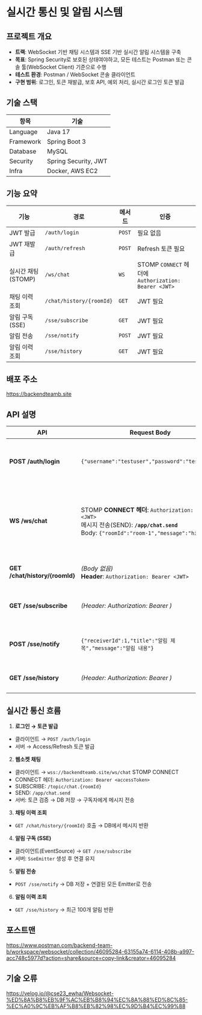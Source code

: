 # 실시간 통신 및 알림 시스템

## 프로젝트 개요

* **트랙**: WebSocket 기반 채팅 시스템과 SSE 기반 실시간 알림 시스템을 구축
* **목표**: Spring Security로 보호된 상태여야하고, 모든 테스트는 Postman 또는 콘솔 툴(WebSocket Client) 기준으로 수행
* **테스트 환경**: Postman / WebSocket 콘솔 클라이언트
* **구현 범위**: 로그인, 토큰 재발급, 보호 API, 예외 처리, 실시간 로그인 토큰 발급

## 기술 스택
| 항목        | 기술                   |
| --------- | -------------------- |
| Language  | Java 17              |
| Framework | Spring Boot 3      |
| Database  | MySQL                |
| Security  | Spring Security, JWT |
| Infra     | Docker, AWS EC2      |


## 기능 요약

| 기능             | 경로                       | 메서드    | 인증                                                |
| -------------- | ------------------------ | ------ | ------------------------------------------------- |
| JWT 발급         | `/auth/login`            | `POST` | 필요 없음                                             |
| JWT 재발급        | `/auth/refresh`          | `POST` | Refresh 토큰 필요                                     |
| 실시간 채팅 (STOMP) | `/ws/chat`               | `WS`   | STOMP `CONNECT` 헤더에 `Authorization: Bearer <JWT>` |
| 채팅 이력 조회       | `/chat/history/{roomId}` | `GET`  | JWT 필요                                            |
| 알림 구독(SSE)     | `/sse/subscribe`         | `GET`  | JWT 필요                                            |
| 알림 전송          | `/sse/notify`            | `POST` | JWT 필요                                            |
| 알림 이력 조회       | `/sse/history`           | `GET`  | JWT 필요                                            |

## 배포 주소
https://backendteamb.site

## API 설명

| API | Request Body | Response | 설명 |
| --- | --- | --- | --- |
| **POST /auth/login** | `{"username":"testuser","password":"testpass"}` | `{"success":true,"message":"로그인 성공","data":{"accessToken":"<JWT>","refreshToken":"<JWT>"}}` | 로그인 후 **JWT 발급**(WebSocket/보호 API에 사용) |
| **WS /ws/chat** | STOMP **CONNECT 헤더**: `Authorization: Bearer <JWT>`<br>메시지 전송(SEND): **`/app/chat.send`**<br>Body: `{"roomId":"room-1","message":"hi"}` | `{"roomId":"room-1","sender":"alice","message":"hi","sentAt":"2025-08-14T14:55:00Z"}` | **실시간 채팅**(STOMP). CONNECT에서 JWT 검증 → 전송 시 DB 저장 → 구독자에게 브로드캐스트 |
| **GET /chat/history/{roomId}** | *(Body 없음)*<br>**Header**: `Authorization: Bearer <JWT>` | `[{"id":1,"roomId":"room-1","sender":"alice","message":"hi","sentAt":"2025-08-14T14:55:00Z"}, ...]` | 특정 방의 **채팅 이력 조회**(DB 기반) |
| **GET /sse/subscribe** | *(Header: Authorization: Bearer <JWT>)*              | SSE 연결 스트림                                                                                 | 실시간 알림 구독. 서버가 이벤트 발생 시 푸시      |
| **POST /sse/notify**   | `{"receiverId":1,"title":"알림 제목","message":"알림 내용"}` | `{"id":5,"receiverId":1,"title":"알림 제목","message":"알림 내용","read":false,"createdAt":"..."}` | 특정 사용자에게 알림 전송 (DB 저장 + 실시간 전송) |
| **GET /sse/history**   | *(Header: Authorization: Bearer <JWT>)*              | `[{"id":5,"title":"알림 제목","message":"알림 내용",...}, ...]`                                    | 내 알림 이력 조회 (최근 100개)            |

## 실시간 통신 흐름

1. **로그인 → 토큰 발급**
  * 클라이언트 → `POST /auth/login`
  * 서버 → Access/Refresh 토큰 발급

2. **웹소켓 채팅**
  * 클라이언트 → `wss://backendteamb.site/ws/chat` STOMP CONNECT
  * CONNECT 헤더: `Authorization: Bearer <accessToken>`
  * SUBSCRIBE: `/topic/chat.{roomId}`
  * SEND: `/app/chat.send`
  * 서버: 토큰 검증 → DB 저장 → 구독자에게 메시지 전송

3. **채팅 이력 조회**
  * `GET /chat/history/{roomId}` 호출 → DB에서 메시지 반환

4. **알림 구독 (SSE)**
  * 클라이언트(EventSource) → `GET /sse/subscribe`
  * 서버: `SseEmitter` 생성 후 연결 유지

5. **알림 전송**
  * `POST /sse/notify` → DB 저장 + 연결된 모든 Emitter로 전송

6. **알림 이력 조회**
  * `GET /sse/history` → 최근 100개 알림 반환

## 포스트맨
https://www.postman.com/backend-team-b/workspace/websocket/collection/46095284-63155a74-6114-408b-a997-acc748c5977d?action=share&source=copy-link&creator=46095284
## 기술 오류
https://velog.io/@cse23_ewha/Websocket-%ED%8A%B8%EB%9F%AC%EB%B8%94%EC%8A%88%ED%8C%85-%EC%A0%9C%EB%AF%B8%EB%82%98%EC%9D%B4%EC%99%88